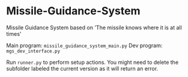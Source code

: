# Missile-Guidance-System
Missile Guidance System based on 'The missile knows where it is at all times'

Main program: `missile_guidance_system_main.py`
Dev program: `mgs_dev_interface.py`

Run `runner.py` to perform setup actions. You might need to delete the subfolder labeled the current version as it will return an error.
